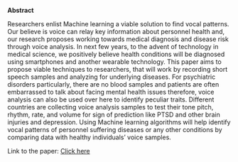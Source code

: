 **Abstract**

Researchers enlist Machine learning a viable solution to find vocal patterns. Our believe is voice can relay key information about personnel health and, our research proposes working towards medical diagnosis and disease risk through voice analysis. In next few years, to the advent of technology in medical science, we positively believe health conditions will be diagnosed using smartphones and another wearable technology. This paper aims to propose viable techniques to researchers, that will work by recording short speech samples and analyzing for underlying diseases. 
For psychiatric disorders particularly, there are no blood samples and patients are often embarrassed to talk about facing mental health issues therefore, voice analysis can also be used over here to identify peculiar traits.
Different countries are collecting voice analysis samples to test their tone pitch, rhythm, rate, and volume for sign of prediction like PTSD and other brain injuries and depression. Using Machine learning algorithms will help identify vocal patterns of personnel suffering diseases or any other conditions by comparing data with healthy individuals’ voice samples.

Link to the paper: [Click here](https://www.ijraset.com/fileserve.php?FID=35658)
